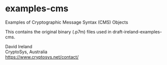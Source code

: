 # examples-cms
Examples of Cryptographic Message Syntax (CMS) Objects

This contains the original binary (.p7m) files used in draft-ireland-examples-cms.

David Ireland  
CryptoSys, Australia  
<https://www.cryptosys.net/contact/>
